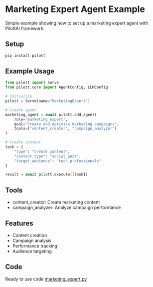 # Marketing Expert Agent Example

Simple example showing how to set up a marketing expert agent with PilottAI framework.

## Setup

```bash
pip install pilott
```

## Example Usage

```python
from pilott import Serve
from pilott.core import AgentConfig, LLMConfig

# Initialize
pilott = Serve(name="MarketingExpert")

# Create agent
marketing_agent = await pilott.add_agent(
    role="marketing_expert",
    goal="Create and optimize marketing campaigns",
    tools=["content_creator", "campaign_analyzer"]
)

# Create content
task = {
    "type": "create_content",
    "content_type": "social_post",
    "target_audience": "tech professionals"
}

result = await pilott.execute([task])
```

## Tools

- content_creator: Create marketing content
- campaign_analyzer: Analyze campaign performance

## Features

- Content creation
- Campaign analysis
- Performance tracking
- Audience targeting

## Code

Ready to use code [marketing_expert.py](../../pilott/agents/marketing_expert.py)